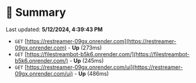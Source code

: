 # 📖 Summary
Last updated: **5/12/2024, 4:39:43 PM**

- `GET` [https://restreamer-09gx.onrender.com](https://restreamer-09gx.onrender.com) - **Up** (273ms)
- `GET` [https://filestreambot-b5k6.onrender.com/](https://filestreambot-b5k6.onrender.com/) - **Up** (245ms)
- `GET` [https://restreamer-09gx.onrender.com/ui](https://restreamer-09gx.onrender.com/ui) - **Up** (486ms)
